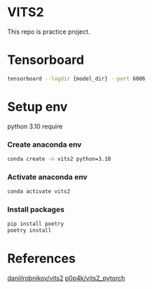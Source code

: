 # VITS2
This repo is practice project.

# Tensorboard
```bash
tensorboard --logdir {model_dir} --port 6006
```

# Setup env

python 3.10 require


### Create anaconda env
```bash
conda create -n vits2 python=3.10
```

### Activate anaconda env
```bash
conda activate vits2
```

### Install packages
```bash
pip install poetry
poetry install
```


# References
[daniilrobnikov/vits2](https://github.com/daniilrobnikov/vits2)
[p0p4k/vits2_pytorch](https://github.com/p0p4k/vits2_pytorch)